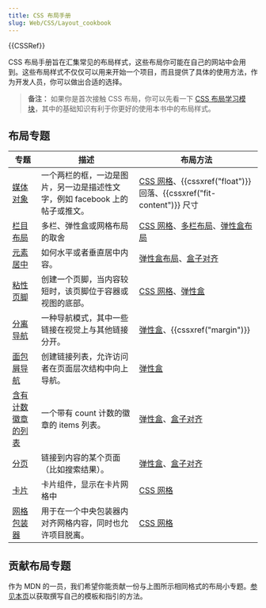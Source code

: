 ```yaml
---
title: CSS 布局手册
slug: Web/CSS/Layout_cookbook
---
```


{{CSSRef}}

CSS 布局手册旨在汇集常见的布局样式，这些布局你可能在自己的网站中会用到。这些布局样式不仅仅可以用来开始一个项目，而且提供了具体的使用方法，作为开发人员，你可以做出合适的选择。

> **备注：** 如果你是首次接触 CSS 布局，你可以先看一下 [CSS 布局学习模块](/zh-CN/docs/Learn/CSS/CSS_layout)，其中的基础知识有利于你更好的使用本书中的布局样式。

## 布局专题

| 专题                                                                               | 描述                                                                                 | 布局方法                                                                                                                                       |
| ------------------------------------------------------------------------------------ | ------------------------------------------------------------------------------------------- | ---------------------------------------------------------------------------------------------------------------------------------------------------- |
| [媒体对象](/zh-CN/docs/Web/CSS/Layout_cookbook/Media_objects)                   | 一个两栏的框，一边是图片，另一边是描述性文字，例如 facebook 上的帖子或推文。                 | [CSS 网格](/zh-CN/docs/Web/CSS/CSS_Grid_Layout)、{{cssxref("float")}} 回落、{{cssxref("fit-content")}} 尺寸                  |
| [栏目布局](/zh-CN/docs/Web/CSS/Layout_cookbook/Column_layouts)                        | 多栏、弹性盒或网格布局的取舍                                        | [CSS 网格](/zh-CN/docs/Web/CSS/CSS_Grid_Layout)、[多栏布局](/zh-CN/docs/Web/CSS/CSS_Columns)、[弹性盒布局](/zh-CN/docs/Web/CSS/CSS_Flexible_Box_Layout) |
| [元素居中](/zh-CN/docs/Web/CSS/Layout_cookbook/Center_an_element)           | 如何水平或者垂直居中内容。                                                             | [弹性盒布局](/zh-CN/docs/Web/CSS/CSS_Flexible_Box_Layout)、[盒子对齐](/zh-CN/docs/Web/CSS/CSS_Box_Alignment)                                       |
| [粘性页脚](/zh-CN/docs/Web/CSS/Layout_cookbook/Sticky_footers)                 | 创建一个页脚，当内容较短时，该页脚位于容器或视图的底部。                                     | [CSS 网格](/zh-CN/docs/Web/CSS/CSS_Grid_Layout)、[弹性盒](/zh-CN/docs/Web/CSS/CSS_Flexible_Box_Layout)                                              |
| [分离导航](/zh-CN/docs/Web/CSS/Layout_cookbook/Split_Navigation)             | 一种导航模式，其中一些链接在视觉上与其他链接分开。                                             | [弹性盒](/zh-CN/docs/Web/CSS/CSS_Flexible_Box_Layout)、{{cssxref("margin")}}                                                                 |
| [面包屑导航](/zh-CN/docs/Web/CSS/Layout_cookbook/Breadcrumb_Navigation)   | 创建链接列表，允许访问者在页面层次结构中向上导航。                                            | [弹性盒](/zh-CN/docs/Web/CSS/CSS_Flexible_Box_Layout)                                                                                               |
| [含有计数徽章的列表](/zh-CN/docs/Web/CSS/Layout_cookbook/List_group_with_badges) | 一个带有 count 计数的徽章的 items 列表。                                                      | [弹性盒](/zh-CN/docs/Web/CSS/CSS_Flexible_Box_Layout)、[盒子对齐](/zh-CN/docs/Web/CSS/CSS_Box_Alignment)                                       |
| [分页](/zh-CN/docs/Web/CSS/Layout_cookbook/Pagination)                         | 链接到内容的某个页面（比如搜索结果）。                                                              | [弹性盒](/zh-CN/docs/Web/CSS/CSS_Flexible_Box_Layout)、[盒子对齐](/zh-CN/docs/Web/CSS/CSS_Box_Alignment)                                       |
| [卡片](/zh-CN/docs/Web/CSS/Layout_cookbook/Card)                                     | 卡片组件，显示在卡片网格中                                                                  | [CSS 网格](/zh-CN/docs/Web/CSS/CSS_Grid_Layout)                                                                                                   |
| [网格包装器](/zh-CN/docs/Web/CSS/Layout_cookbook/Grid_wrapper)                     | 用于在一个中央包装器内对齐网格内容，同时也允许项目脱离。 | [CSS 网格](/zh-CN/docs/Web/CSS/CSS_Grid_Layout)                                                                                                      |

## 贡献布局专题

作为 MDN 的一员，我们希望你能贡献一份与上图所示相同格式的布局小专题。[参见本页](/zh-CN/docs/Web/CSS/Layout_cookbook/Contribute_a_recipe)以获取撰写自己的模板和指引的方法。
